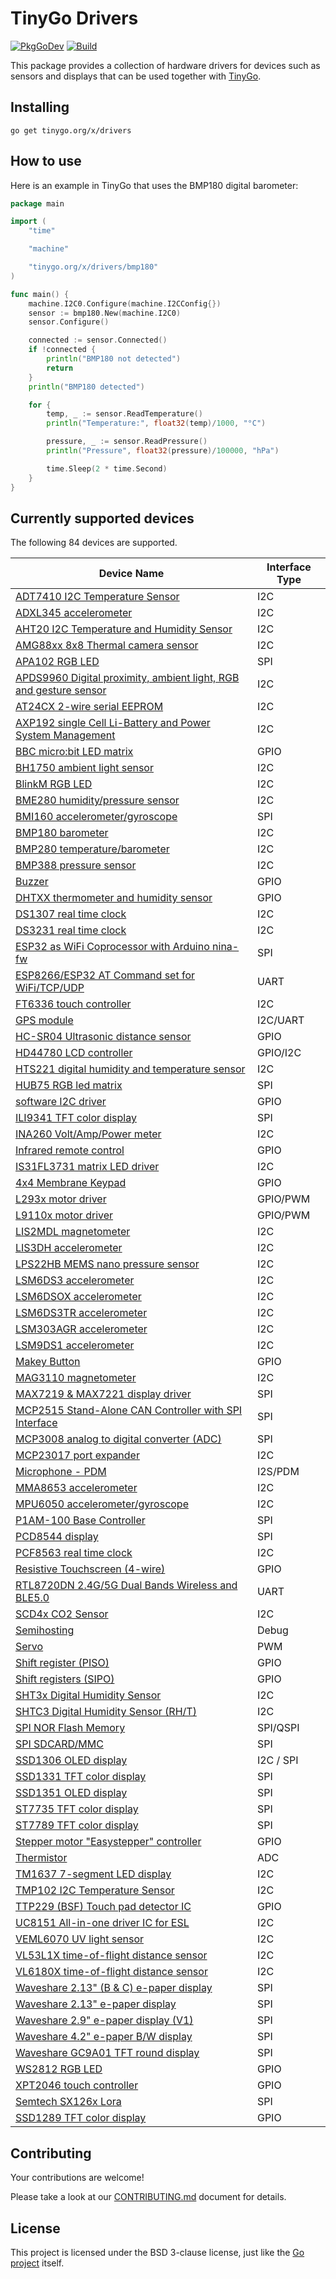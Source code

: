 # TinyGo Drivers

[![PkgGoDev](https://pkg.go.dev/badge/tinygo.org/x/drivers)](https://pkg.go.dev/tinygo.org/x/drivers) [![Build](https://github.com/tinygo-org/drivers/actions/workflows/build.yml/badge.svg?branch=dev)](https://github.com/tinygo-org/drivers/actions/workflows/build.yml)


This package provides a collection of hardware drivers for devices such as sensors and displays that can be used together with [TinyGo](https://tinygo.org).

## Installing

```shell
go get tinygo.org/x/drivers
```

## How to use

Here is an example in TinyGo that uses the BMP180 digital barometer:

```go
package main

import (
    "time"

    "machine"

    "tinygo.org/x/drivers/bmp180"
)

func main() {
    machine.I2C0.Configure(machine.I2CConfig{})
    sensor := bmp180.New(machine.I2C0)
    sensor.Configure()

    connected := sensor.Connected()
    if !connected {
        println("BMP180 not detected")
        return
    }
    println("BMP180 detected")

    for {
        temp, _ := sensor.ReadTemperature()
        println("Temperature:", float32(temp)/1000, "°C")

        pressure, _ := sensor.ReadPressure()
        println("Pressure", float32(pressure)/100000, "hPa")

        time.Sleep(2 * time.Second)
    }
}
```

## Currently supported devices

The following 84 devices are supported.

| Device Name                                                                                                                                                                                         | Interface Type |
|-----------------------------------------------------------------------------------------------------------------------------------------------------------------------------------------------------|----------------|
| [ADT7410 I2C Temperature Sensor](https://www.analog.com/media/en/technical-documentation/data-sheets/ADT7410.pdf)                                                                                   | I2C            |
| [ADXL345 accelerometer](http://www.analog.com/media/en/technical-documentation/data-sheets/ADXL345.pdf)                                                                                             | I2C            |
| [AHT20 I2C Temperature and Humidity Sensor](http://www.aosong.com/userfiles/files/media/AHT20%20%E8%8B%B1%E6%96%87%E7%89%88%E8%AF%B4%E6%98%8E%E4%B9%A6%20A0%2020201222.pdf)                         | I2C            |
| [AMG88xx 8x8 Thermal camera sensor](https://cdn-learn.adafruit.com/assets/assets/000/043/261/original/Grid-EYE_SPECIFICATIONS%28Reference%29.pdf)                                                   | I2C            |
| [APA102 RGB LED](https://cdn-shop.adafruit.com/product-files/2343/APA102C.pdf)                                                                                                                      | SPI            |
| [APDS9960 Digital proximity, ambient light, RGB and gesture sensor](https://cdn.sparkfun.com/assets/learn_tutorials/3/2/1/Avago-APDS-9960-datasheet.pdf)                                            | I2C            |
| [AT24CX 2-wire serial EEPROM](https://www.openimpulse.com/blog/wp-content/uploads/wpsc/downloadables/24C32-Datasheet.pdf)                                                                           | I2C            |
| [AXP192 single Cell Li-Battery and Power System Management](https://github.com/m5stack/M5-Schematic/blob/master/Core/AXP192%20Datasheet_v1.1_en_draft_2211.pdf)                                     | I2C            |
| [BBC micro:bit LED matrix](https://github.com/bbcmicrobit/hardware/blob/master/SCH_BBC-Microbit_V1.3B.pdf)                                                                                          | GPIO           |
| [BH1750 ambient light sensor](https://www.mouser.com/ds/2/348/bh1750fvi-e-186247.pdf)                                                                                                               | I2C            |
| [BlinkM RGB LED](http://thingm.com/fileadmin/thingm/downloads/BlinkM_datasheet.pdf)                                                                                                                 | I2C            |
| [BME280 humidity/pressure sensor](https://cdn-shop.adafruit.com/datasheets/BST-BME280_DS001-10.pdf)                                                                                                 | I2C            |
| [BMI160 accelerometer/gyroscope](https://www.bosch-sensortec.com/media/boschsensortec/downloads/datasheets/bst-bmi160-ds000.pdf)                                                                    | SPI            |
| [BMP180 barometer](https://cdn-shop.adafruit.com/datasheets/BST-BMP180-DS000-09.pdf)                                                                                                                | I2C            |
| [BMP280 temperature/barometer](https://www.bosch-sensortec.com/media/boschsensortec/downloads/datasheets/bst-bmp280-ds001.pdf)                                                                      | I2C            |
| [BMP388 pressure sensor](https://www.bosch-sensortec.com/media/boschsensortec/downloads/datasheets/bst-bmp388-ds001.pdf)                                                                            | I2C            |
| [Buzzer](https://en.wikipedia.org/wiki/Buzzer#Piezoelectric)                                                                                                                                        | GPIO           |
| [DHTXX thermometer and humidity sensor](https://cdn-shop.adafruit.com/datasheets/Digital+humidity+and+temperature+sensor+AM2302.pdf)                                                                | GPIO           |
| [DS1307 real time clock](https://datasheets.maximintegrated.com/en/ds/DS1307.pdf)                                                                                                                   | I2C            |
| [DS3231 real time clock](https://datasheets.maximintegrated.com/en/ds/DS3231.pdf)                                                                                                                   | I2C            |
| [ESP32 as WiFi Coprocessor with Arduino nina-fw](https://github.com/arduino/nina-fw)                                                                                                                | SPI            |
| [ESP8266/ESP32 AT Command set for WiFi/TCP/UDP](https://github.com/espressif/esp32-at)                                                                                                              | UART           |
| [FT6336 touch controller](https://focuslcds.com/content/FT6236.pdf)                                                                                                                                 | I2C            |
| [GPS module](https://www.u-blox.com/en/product/neo-6-series)                                                                                                                                        | I2C/UART       |
| [HC-SR04 Ultrasonic distance sensor](https://cdn.sparkfun.com/datasheets/Sensors/Proximity/HCSR04.pdf)                                                                                              | GPIO           |
| [HD44780 LCD controller](https://www.sparkfun.com/datasheets/LCD/HD44780.pdf)                                                                                                                       | GPIO/I2C       |
| [HTS221 digital humidity and temperature sensor](https://www.st.com/resource/en/datasheet/hts221.pdf)                                                                                               | I2C            |
| [HUB75 RGB led matrix](https://cdn-learn.adafruit.com/downloads/pdf/32x16-32x32-rgb-led-matrix.pdf)                                                                                                 | SPI            |
| [software I2C driver](https://www.ti.com/lit/an/slva704/slva704.pdf)                                                                                                                                | GPIO           |
| [ILI9341 TFT color display](https://cdn-shop.adafruit.com/datasheets/ILI9341.pdf)                                                                                                                   | SPI            |
| [INA260 Volt/Amp/Power meter](https://www.ti.com/lit/ds/symlink/ina260.pdf)                                                                                                                         | I2C            |
| [Infrared remote control](https://en.wikipedia.org/wiki/Consumer_IR)                                                                                                                                | GPIO           |
| [IS31FL3731 matrix LED driver](https://www.lumissil.com/assets/pdf/core/IS31FL3731_DS.pdf)                                                                                                          | I2C            |
| [4x4 Membrane Keypad](https://cdn.sparkfun.com/assets/f/f/a/5/0/DS-16038.pdf)                                                                                                                       | GPIO           |
| [L293x motor driver](https://www.ti.com/lit/ds/symlink/l293d.pdf)                                                                                                                                   | GPIO/PWM       |
| [L9110x motor driver](https://www.elecrow.com/download/datasheet-l9110.pdf)                                                                                                                         | GPIO/PWM       |
| [LIS2MDL magnetometer](https://www.st.com/resource/en/datasheet/lis2mdl.pdf)                                                                                                                        | I2C            |
| [LIS3DH accelerometer](https://www.st.com/resource/en/datasheet/lis3dh.pdf)                                                                                                                         | I2C            |
| [LPS22HB MEMS nano pressure sensor](https://www.st.com/resource/en/datasheet/dm00140895.pdf)                                                                                                        | I2C            |
| [LSM6DS3 accelerometer](https://www.st.com/resource/en/datasheet/lsm6ds3.pdf)                                                                                                                       | I2C            |
| [LSM6DSOX accelerometer](https://www.st.com/resource/en/datasheet/lsm6dsox.pdf)                                                                                                                     | I2C            |
| [LSM6DS3TR accelerometer](https://www.st.com/resource/en/datasheet/lsm6ds3tr.pdf)                                                                                                                   | I2C            |
| [LSM303AGR accelerometer](https://www.st.com/resource/en/datasheet/lsm303agr.pdf)                                                                                                                   | I2C            |
| [LSM9DS1 accelerometer](https://www.st.com/resource/en/datasheet/lsm9ds1.pdf)                                                                                                                       | I2C            |
| [Makey Button](https://makeymakey.com/)                                                                                                                                                             | GPIO           |
| [MAG3110 magnetometer](https://www.nxp.com/docs/en/data-sheet/MAG3110.pdf)                                                                                                                          | I2C            |
| [MAX7219 & MAX7221 display driver](https://datasheets.maximintegrated.com/en/ds/MAX7219-MAX7221.pdf)                                                                                                | SPI            |
| [MCP2515 Stand-Alone CAN Controller with SPI Interface](https://ww1.microchip.com/downloads/en/DeviceDoc/MCP2515-Family-Data-Sheet-DS20001801K.pdf)                                                 | SPI            |
| [MCP3008 analog to digital converter (ADC)](http://ww1.microchip.com/downloads/en/DeviceDoc/21295d.pdf)                                                                                             | SPI            |
| [MCP23017 port expander](https://ww1.microchip.com/downloads/en/DeviceDoc/20001952C.pdf)                                                                                                            | I2C            |
| [Microphone - PDM](https://cdn-learn.adafruit.com/assets/assets/000/049/977/original/MP34DT01-M.pdf)                                                                                                | I2S/PDM        |
| [MMA8653 accelerometer](https://www.nxp.com/docs/en/data-sheet/MMA8653FC.pdf)                                                                                                                       | I2C            |
| [MPU6050 accelerometer/gyroscope](https://store.invensense.com/datasheets/invensense/MPU-6050_DataSheet_V3%204.pdf)                                                                                 | I2C            |
| [P1AM-100 Base Controller](https://facts-engineering.github.io/modules/P1AM-100/P1AM-100.html)                                                                                                      | SPI            |
| [PCD8544 display](http://eia.udg.edu/~forest/PCD8544_1.pdf)                                                                                                                                         | SPI            |
| [PCF8563 real time clock](https://www.nxp.com/docs/en/data-sheet/PCF8563.pdf)                                                                                                                       | I2C            |
| [Resistive Touchscreen (4-wire)](http://ww1.microchip.com/downloads/en/Appnotes/doc8091.pdf)                                                                                                        | GPIO           |
| [RTL8720DN 2.4G/5G Dual Bands Wireless and BLE5.0](https://www.seeedstudio.com/Realtek8720DN-2-4G-5G-Dual-Bands-Wireless-and-BLE5-0-Combo-Module-p-4442.html)                                       | UART           |
| [SCD4x CO2 Sensor](https://sensirion.com/media/documents/C4B87CE6/627C2DCD/CD_DS_SCD40_SCD41_Datasheet_D1.pdf)                                                                                      | I2C            |
| [Semihosting](https://wiki.segger.com/Semihosting)                                                                                                                                                  | Debug          |
| [Servo](https://learn.sparkfun.com/tutorials/hobby-servo-tutorial/all)                                                                                                                              | PWM            |
| [Shift register (PISO)](https://en.wikipedia.org/wiki/Shift_register#Parallel-in_serial-out_\(PISO\))                                                                                               | GPIO           |
| [Shift registers (SIPO)](https://en.wikipedia.org/wiki/Shift_register#Serial-in_parallel-out_(SIPO))                                                                                                | GPIO           |
| [SHT3x Digital Humidity Sensor](https://www.sensirion.com/fileadmin/user_upload/customers/sensirion/Dokumente/2_Humidity_Sensors/Datasheets/Sensirion_Humidity_Sensors_SHT3x_Datasheet_digital.pdf) | I2C            |
| [SHTC3 Digital Humidity Sensor (RH/T)](https://www.sensirion.com/fileadmin/user_upload/customers/sensirion/Dokumente/2_Humidity_Sensors/Datasheets/Sensirion_Humidity_Sensors_SHTC3_Datasheet.pdf)  | I2C            |
| [SPI NOR Flash Memory](https://en.wikipedia.org/wiki/Flash_memory#NOR_flash)                                                                                                                        | SPI/QSPI       |
| [SPI SDCARD/MMC](https://en.wikipedia.org/wiki/SD_card)                                                                                                                                             | SPI            |
| [SSD1306 OLED display](https://cdn-shop.adafruit.com/datasheets/SSD1306.pdf)                                                                                                                        | I2C / SPI      |
| [SSD1331 TFT color display](https://www.crystalfontz.com/controllers/SolomonSystech/SSD1331/381/)                                                                                                   | SPI            |
| [SSD1351 OLED display](https://download.mikroe.com/documents/datasheets/ssd1351-revision-1.3.pdf)                                                                                                   | SPI            |
| [ST7735 TFT color display](https://www.crystalfontz.com/controllers/Sitronix/ST7735R/319/)                                                                                                          | SPI            |
| [ST7789 TFT color display](https://cdn-shop.adafruit.com/product-files/3787/3787_tft_QT154H2201__________20190228182902.pdf)                                                                        | SPI            |
| [Stepper motor "Easystepper" controller](https://en.wikipedia.org/wiki/Stepper_motor)                                                                                                               | GPIO           |
| [Thermistor](https://www.farnell.com/datasheets/33552.pdf)                                                                                                                                          | ADC            |
| [TM1637 7-segment LED display](https://www.mcielectronics.cl/website_MCI/static/documents/Datasheet_TM1637.pdf)                                                                                     | I2C            |
| [TMP102 I2C Temperature Sensor](https://download.mikroe.com/documents/datasheets/tmp102-data-sheet.pdf)                                                                                             | I2C            |
| [TTP229 (BSF) Touch pad detector IC](https://www.sunrom.com/download/SUNROM-TTP229-BSF_V1.1_EN.pdf)                                                                                                | GPIO           |
| [UC8151 All-in-one driver IC for ESL](https://www.buydisplay.com/download/ic/UC8151C.pdf)                                                                                                           | I2C            |
| [VEML6070 UV light sensor](https://www.vishay.com/docs/84277/veml6070.pdf)                                                                                                                          | I2C            |
| [VL53L1X time-of-flight distance sensor](https://www.st.com/resource/en/datasheet/vl53l1x.pdf)                                                                                                      | I2C            |
| [VL6180X time-of-flight distance sensor](https://www.st.com/resource/en/datasheet/vl6180x.pdf)                                                                                                      | I2C            |
| [Waveshare 2.13" (B & C) e-paper display](https://www.waveshare.com/w/upload/d/d3/2.13inch-e-paper-b-Specification.pdf)                                                                             | SPI            |
| [Waveshare 2.13" e-paper display](https://www.waveshare.com/w/upload/e/e6/2.13inch_e-Paper_Datasheet.pdf)                                                                                           | SPI            |
| [Waveshare 2.9" e-paper display (V1)](https://www.waveshare.com/w/upload/e/e6/2.9inch_e-Paper_Datasheet.pdf)                                                                                        | SPI            |
| [Waveshare 4.2" e-paper B/W display](https://www.waveshare.com/w/upload/6/6a/4.2inch-e-paper-specification.pdf)                                                                                     | SPI            |
| [Waveshare GC9A01 TFT round display](https://www.waveshare.com/w/upload/5/5e/GC9A01A.pdf)                                                                                                           | SPI            |
| [WS2812 RGB LED](https://cdn-shop.adafruit.com/datasheets/WS2812.pdf)                                                                                                                               | GPIO           |
| [XPT2046 touch controller](http://grobotronics.com/images/datasheets/xpt2046-datasheet.pdf)                                                                                                         | GPIO           |
| [Semtech SX126x Lora](https://www.semtech.com/products/wireless-rf/lora-transceiv-ers/sx1261)                                                                                                       | SPI            |
| [SSD1289 TFT color display](http://aitendo3.sakura.ne.jp/aitendo_data/product_img/lcd/tft2/M032C1289TP/3.2-SSD1289.pdf)                                                                             | GPIO           |

## Contributing

Your contributions are welcome!

Please take a look at our [CONTRIBUTING.md](./CONTRIBUTING.md) document for details.

## License

This project is licensed under the BSD 3-clause license, just like the [Go project](https://golang.org/LICENSE) itself.
